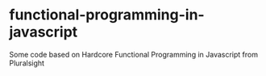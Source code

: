 # functional-programming-in-javascript
Some code based on Hardcore Functional Programming in Javascript from Pluralsight

